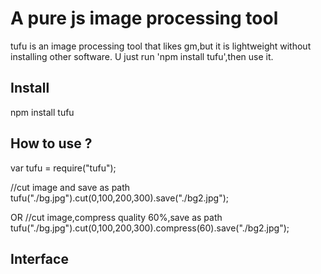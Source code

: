 A pure js image processing tool
=======================================
tufu is an image processing tool that likes gm,but it is lightweight without installing other software.
U just run 'npm install tufu',then use it.

Install
---------------------
npm install tufu

How to use ?
---------------------
var tufu = require("tufu");

//cut image and save as path
tufu("./bg.jpg").cut(0,100,200,300).save("./bg2.jpg");

OR 
//cut image,compress quality 60%,save as path
tufu("./bg.jpg").cut(0,100,200,300).compress(60).save("./bg2.jpg");


Interface 
---------------------






